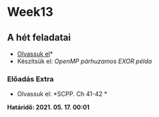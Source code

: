 # Week13

## A hét feladatai

* [Olvassuk el](https://regi.tankonyvtar.hu/hu/tartalom/tamop412A/2011-0063_01_parhuzamos_prog_linux/ch05s02.html)*
* Készítsük el: *OpenMP párhuzamos EXOR példa*

### Előadás Extra

* Olvassuk el: *SCPP. Ch 41-42  *

**Határidő: 2021. 05. 17. 00:01**

<!-- ## [Keddi csoport source](../etc/week08/kedd/)

## [Szerdai csoport source](../etc/week08/szerda/) -->
